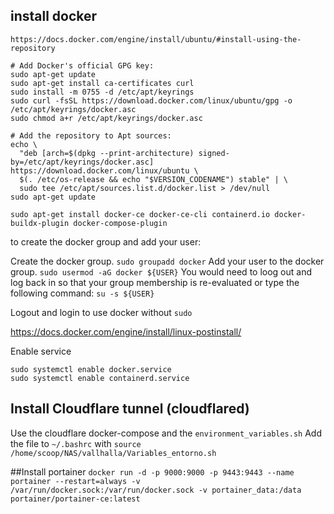 ## install docker


`https://docs.docker.com/engine/install/ubuntu/#install-using-the-repository`

```
# Add Docker's official GPG key:
sudo apt-get update
sudo apt-get install ca-certificates curl
sudo install -m 0755 -d /etc/apt/keyrings
sudo curl -fsSL https://download.docker.com/linux/ubuntu/gpg -o /etc/apt/keyrings/docker.asc
sudo chmod a+r /etc/apt/keyrings/docker.asc

# Add the repository to Apt sources:
echo \
  "deb [arch=$(dpkg --print-architecture) signed-by=/etc/apt/keyrings/docker.asc] https://download.docker.com/linux/ubuntu \
  $(. /etc/os-release && echo "$VERSION_CODENAME") stable" | \
  sudo tee /etc/apt/sources.list.d/docker.list > /dev/null
sudo apt-get update
```

```
sudo apt-get install docker-ce docker-ce-cli containerd.io docker-buildx-plugin docker-compose-plugin
```


to create the docker group and add your user:

Create the docker group.
`sudo groupadd docker`
Add your user to the docker group.
`sudo usermod -aG docker ${USER}`
You would need to loog out and log back in so that your group membership is re-evaluated or type the following command:
`su -s ${USER}`

Logout and login to use docker without `sudo`


https://docs.docker.com/engine/install/linux-postinstall/

Enable service 

```
sudo systemctl enable docker.service
sudo systemctl enable containerd.service
```


## Install Cloudflare tunnel (cloudflared)
Use the cloudflare docker-compose
and the `environment_variables.sh`
Add the file to `~/.bashrc` with `source /home/scoop/NAS/vallhalla/Variables_entorno.sh`

##Install portainer 
`docker run -d -p 9000:9000 -p 9443:9443 --name portainer --restart=always -v /var/run/docker.sock:/var/run/docker.sock -v portainer_data:/data portainer/portainer-ce:latest`



